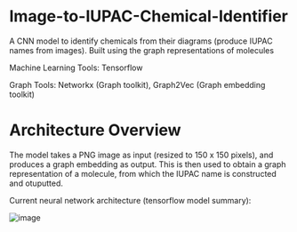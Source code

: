 # Image-to-IUPAC-Chemical-Identifier
A CNN model to identify chemicals from their diagrams (produce IUPAC names from images). Built using the graph representations of molecules

Machine Learning Tools: Tensorflow 

Graph Tools: Networkx (Graph toolkit), Graph2Vec (Graph embedding toolkit)

# Architecture Overview
The model takes a PNG image as input (resized to 150 x 150 pixels), and produces a graph embedding as output. This is then used to obtain a graph representation of a molecule, from which the IUPAC name is constructed and otuputted.

Current neural network architecture (tensorflow model summary):

![image](https://github.com/ishanshastri/Image-to-IUPAC-Chemical-Identifier/assets/94653377/5d4e2a7f-039b-4a08-87e0-ad4557e595e5)


